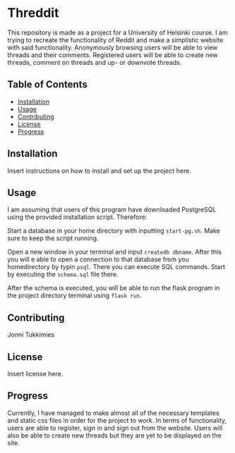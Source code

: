 # Threddit

This repository is made as a project for a University of Helsinki course. I am trying to recreate the functionality of Reddit and make a simplistic website with said functionality. Anonymously browsing users will be able to view threads and their comments. Registered users will be able to create new threads, comment on threads and up- or downvote threads.

## Table of Contents

- [Installation](#installation)
- [Usage](#usage)
- [Contributing](#contributing)
- [License](#license)
- [Progress](#progress)

## Installation

Insert instructions on how to install and set up the project here.

## Usage

I am assuming that users of this program have downloaded PostgreSQL using the provided installation script. Therefore:

Start a database in your home directory with inputting `start-pg.sh`. Make sure to keep the script running.

Open a new window in your terminal and input `createdb dbname`. After this you will e able to open a connection to that database from you homedirectory by typin `psql`. There you can execute SQL commands. Start by executing the `schema.sql` file there.

After the schema is executed, you will be able to run the flask program in the project directory terminal using `flask run`.

## Contributing

Jonni Tukkimies

## License

Insert license here.

## Progress

Currently, I have managed to make almost all of the necessary templates and static css files in order for the project to work. In terms of functionality, users are able to register, sign in and sign out from the website. Users will also be able to create new threads but they are yet to be displayed on the site.

